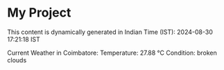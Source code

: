 # My Project

This content is dynamically generated in Indian Time (IST): 2024-08-30 17:21:18 IST


Current Weather in Coimbatore:
Temperature: 27.88 °C
Condition: broken clouds
